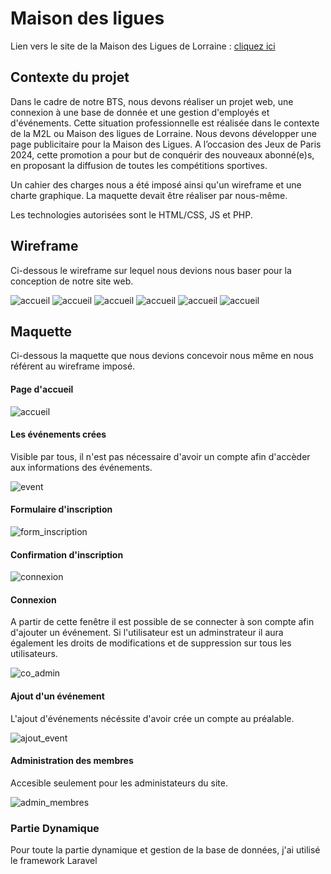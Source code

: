 # Maison des ligues

Lien vers le site de la Maison des Ligues de Lorraine : [cliquez ici](https://cynthiaapura.github.io/projet_maison_des_ligues/)

## Contexte du projet

Dans le cadre de notre BTS, nous devons réaliser un projet web, une connexion à une base de donnée et une gestion d'employés et d'événements.
Cette situation professionnelle est réalisée dans le contexte de la M2L ou Maison des ligues de Lorraine.
Nous devons développer une page publicitaire pour la Maison des Ligues. A l’occasion des Jeux de Paris 2024, cette promotion a pour but de conquérir des nouveaux abonné(e)s, en proposant la diffusion de toutes les compétitions sportives.

Un cahier des charges nous a été imposé ainsi qu'un wireframe et une charte graphique. La maquette devait être réaliser par nous-même.

Les technologies autorisées sont le HTML/CSS, JS et PHP.

## Wireframe
Ci-dessous le wireframe sur lequel nous devions nous baser pour la conception de notre site web.

![accueil](public/contenu/accueil.png)
![accueil](public/contenu/wireframe2.png)
![accueil](public/contenu/wireframe3.png)
![accueil](public/contenu/wireframe4.png)
![accueil](public/contenu/wireframe5.png)
![accueil](public/contenu/wireframe6.png)

## Maquette

Ci-dessous la maquette que nous devions concevoir nous même en nous référent au wireframe imposé.

#### Page d'accueil
![accueil](public/contenu/accueil.png)

#### Les événements crées

Visible par tous, il n'est pas nécessaire d'avoir un compte afin d'accèder aux informations des événements.

![event](public/contenu/event.png)

#### Formulaire d'inscription
![form_inscription](public/contenu/formulaire_inscription.png)

#### Confirmation d'inscription
![connexion](public/contenu/confirmation_inscription.png)

#### Connexion

A partir de cette fenêtre il est possible de se connecter à son compte afin d'ajouter un événement. Si l'utilisateur est un adminstrateur il aura également les droits de modifications et de suppression sur tous les utilisateurs.

![co_admin](public/contenu/connexion.png)

#### Ajout d'un événement

L'ajout d'événements nécéssite d'avoir crée un compte au préalable.

![ajout_event](public/contenu/ajout_event.png)

#### Administration des membres

Accesible seulement pour les administateurs du site.

![admin_membres](public/contenu/admin_membres.png)


### Partie Dynamique

Pour toute la partie dynamique et gestion de la base de données, j'ai utilisé le framework Laravel